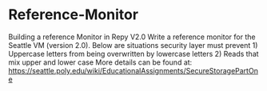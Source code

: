 # Reference-Monitor

Building a reference Monitor in Repy V2.0
Write a reference monitor for the Seattle VM (version 2.0). Below are situations security layer must prevent
    1) Uppercase letters from being overwritten by lowercase letters 
    2) Reads that mix upper and lower case
More details can be found at:
https://seattle.poly.edu/wiki/EducationalAssignments/SecureStoragePartOne  
